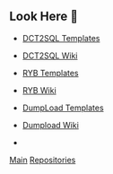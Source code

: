 <!-- ### Greetings! 👋 -->

## Look Here 👋

* [DCT2SQL Templates](https://github.com/RobertArtigas/DCT2SQL) 
* [DCT2SQL Wiki](https://github.com/RobertArtigas/DCT2SQL/wiki) 
* [RYB Templates](https://github.com/RobertArtigas/RYB) 
* [RYB Wiki](https://github.com/RobertArtigas/RYB/wiki) 
* [DumpLoad Templates](https://github.com/RobertArtigas/DumpLoad) 
* [Dumpload Wiki](https://github.com/RobertArtigas/DumpLoad/wiki) 

* 


<!-- [Home](https://github.com/RobertArtigas) -->
[Main](https://github.com/RobertArtigas) 
[Repositories](https://github.com/RobertArtigas?tab=repositories)


<!--
**RobertArtigas/RobertArtigas** is a ✨ _special_ ✨ repository because its `README.md` (this file) appears on your GitHub profile.

Here are some ideas to get you started:

- 🔭 I’m currently working on ...
- 🌱 I’m currently learning ...
- 👯 I’m looking to collaborate on ...
- 🤔 I’m looking for help with ...
- 💬 Ask me about ...
- 📫 How to reach me: ...
- 😄 Pronouns: ...
- ⚡ Fun fact: ...
-->
